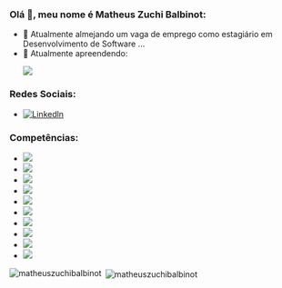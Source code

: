 ### Olá 👋, meu nome é Matheus Zuchi Balbinot:

- 🔭 Atualmente almejando um vaga de emprego como estagiário em Desenvolvimento de Software ...
- 🌱 Atualmente apreendendo:    
  <p> <img src="https://img.shields.io/badge/React_Native-20232A?style=for-the-badge&logo=react&logoColor=61DAFB" /> </p>

### Redes Sociais:

- [![Linkedln](https://img.shields.io/badge/LinkedIn-0077B5?style=for-the-badge&logo=linkedin&logoColor=white)](https://www.linkedin.com/in/matheus-zuchi-balbinot-23a82b241/)

### Competências:

- <img src="https://img.shields.io/badge/React-20232A?style=for-the-badge&logo=react&logoColor=61DAFB" />
- <img src="https://img.shields.io/badge/Node.js-339933?style=for-the-badge&logo=nodedotjs&logoColor=white" />
- <img src="https://img.shields.io/badge/JavaScript-323330?style=for-the-badge&logo=javascript&logoColor=F7DF1E" />
- <img src="https://img.shields.io/badge/Tailwind_CSS-38B2AC?style=for-the-badge&logo=tailwind-css&logoColor=white" />
- <img src="https://img.shields.io/badge/Python-FFD43B?style=for-the-badge&logo=python&logoColor=blue" />
- <img src="https://img.shields.io/badge/MySQL-005C84?style=for-the-badge&logo=mysql&logoColor=white" />
- <img src="https://img.shields.io/badge/PHP-777BB4?style=for-the-badge&logo=php&logoColor=white" />
- <img src="https://img.shields.io/badge/Express.js-000000?style=for-the-badge&logo=express&logoColor=white" />
- <img src="https://img.shields.io/badge/HTML5-E34F26?style=for-the-badge&logo=html5&logoColor=white" />
- <img src="https://img.shields.io/badge/CSS3-1572B6?style=for-the-badge&logo=css3&logoColor=white" />

<p><img align="left" src="https://github-readme-stats.vercel.app/api/top-langs?username=matheuszuchibalbinot&show_icons=true&locale=en&layout=compact" alt="matheuszuchibalbinot" /></p>

<p>&nbsp;<img align="center" src="https://github-readme-stats.vercel.app/api?username=matheuszuchibalbinot&show_icons=true&locale=en" alt="matheuszuchibalbinot" /></p>
